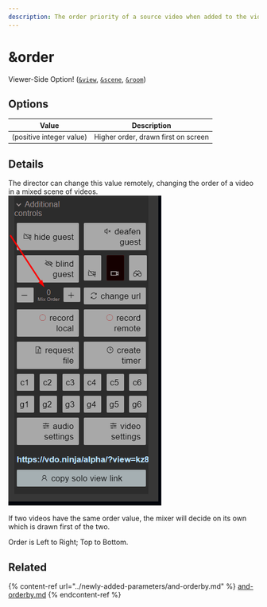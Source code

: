 ```yaml
---
description: The order priority of a source video when added to the video mixer
---
```


# \&order

Viewer-Side Option! ([`&view`](../advanced-settings/view-parameters/view.md), [`&scene`](../advanced-settings/view-parameters/scene.md), [`&room`](../general-settings/room.md))

## Options

| Value                    | Description                         |
| ------------------------ | ----------------------------------- |
| (positive integer value) | Higher order, drawn first on screen |

## Details

The director can change this value remotely, changing the order of a video in a mixed scene of videos.\
![](<../.gitbook/assets/image (4) (1).png>)

If two videos have the same order value, the mixer will decide on its own which is drawn first of the two.

Order is Left to Right; Top to Bottom.

## Related

{% content-ref url="../newly-added-parameters/and-orderby.md" %}
[and-orderby.md](../newly-added-parameters/and-orderby.md)
{% endcontent-ref %}

